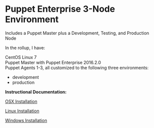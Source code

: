 # Puppet Enterprise 3-Node Environment
Includes a Puppet Master plus a Development, Testing, and Production Node

In the rollup, I have:

CentOS Linux 7<br>
Puppet Master with Puppet Enterprise 2016.2.0<br>
Puppet Agents 1-3, all customized to the following three environments:<br>
- development<br>
- production<br>

**Instructional Documentation:**

[OSX Installation](https://github.com/cvquesty/centos7-pe2016.2.0/blob/master/docs/README_OSX.md)

[Linux Installation](https://github.com/cvquesty/centos7-pe2016.2.0/blob/master/docs/README_Linux.md)

[Windows Installation](https://github.com/cvquesty/centos7-pe2016.2.0/blob/master/docs/README_Winows.md)
